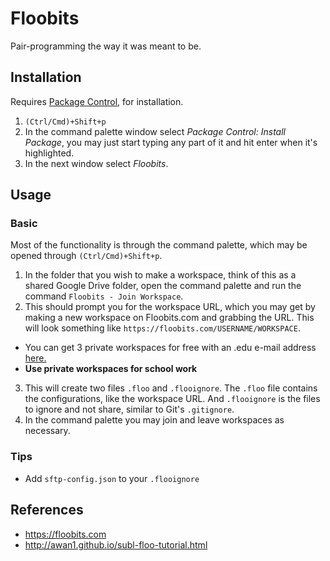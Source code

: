 # Floobits
Pair-programming the way it was meant to be.

## Installation
Requires [Package Control](https://github.com/MaxOSmith/eg/sublime/README.md), for installation. 

1. `(Ctrl/Cmd)+Shift+p`
2. In the command palette window select *Package Control: Install Package*, you may just start typing any part of it and hit enter when it's highlighted.
3. In the next window select *Floobits*.

## Usage

### Basic
Most of the functionality is through the command palette, which may be opened through `(Ctrl/Cmd)+Shift+p`. 

1. In the folder that you wish to make a workspace, think of this as a shared Google Drive folder, open the command palette and run the command `Floobits - Join Workspace`. 
2. This should prompt you for the workspace URL, which you may get by making a new workspace on Floobits.com and grabbing the URL. This will look something like `https://floobits.com/USERNAME/WORKSPACE`.
  - You can get 3 private workspaces for free with an .edu e-mail address [here.](https://floobits.com/edu)
  - **Use private workspaces for school work**
3. This will create two files `.floo` and `.flooignore`. The `.floo` file contains the configurations, like the workspace URL. And `.flooignore` is the files to ignore and not share, similar to Git's `.gitignore`. 
4. In the command palette you may join and leave workspaces as necessary. 

### Tips
- Add `sftp-config.json` to your `.flooignore`


## References
- https://floobits.com
- http://awan1.github.io/subl-floo-tutorial.html

